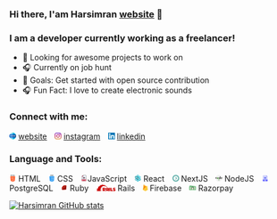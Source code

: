 ### Hi there, I'am Harsimran [website] 👋

### I am a developer currently working as a freelancer!

- 🗼 Looking for awesome projects to work on
- 🎧 Currently on job hunt
- 🥅 Goals: Get started with open source contribution
- 🎧 Fun Fact: I love to create electronic sounds

### Connect with me:

<img  src='www.svg' height='12px'/> [website] <span style='margin-right:10px'> </span>
<img  src='instagram.svg' height='12px'/> [instagram]
<span style='margin-right:10px'> </span>
<img  src='linkedin.svg' height='12px'/> [linkedin]

### Language and Tools:

<img  src='html.svg' height='12px'/> HTML <span style='margin-right:10px'> </span>
<img  src='css.svg' height='12px'/> CSS
<span style='margin-right:10px'> </span>
<img  src='javascript.svg' height='12px'/>JavaScript
<span style='margin-right:10px'> </span>
<img  src='structure.svg' height='12px'/> React
<span style='margin-right:10px'> </span>
<img  src='next.svg' height='12px'/> NextJS
<span style='margin-right:10px'> </span>
<img  src='nodejs.svg' height='12px'/> NodeJS
<span style='margin-right:10px'> </span>
<img  src='sql.png' height='12px'/> PostgreSQL
<span style='margin-right:10px'> </span>
<img  src='ruby.svg' height='12px'/> Ruby
<span style='margin-right:10px'> </span>
<img  src='rails.svg' height='12px'/> Rails
<span style='margin-right:10px'> </span>
<img  src='firebase.svg' height='12px'/> Firebase
<span style='margin-right:10px'> </span>
<img  src='razorpay.svg' height='12px'/> Razorpay
<span style='margin-right:10px'> </span>

[![Harsimran GitHub stats](https://github-readme-stats.vercel.app/api?username=HarsimranBarki&show_icons=true&theme=gruvbox)](https://github.com/anuraghazra/github-readme-stats)

[instagram]: https://www.instagram.com/harsimransinghb
[website]: https://www.harsimran.dev
[linkedin]: https://www.linkedin.com/in/harsimran-singh-05384a175
